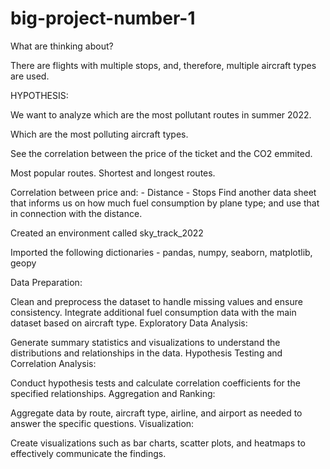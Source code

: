 # big-project-number-1

What are thinking about?

There are flights with multiple stops, and, therefore, multiple aircraft types are used. 

HYPOTHESIS:

We want to analyze which are the most pollutant routes in summer 2022.

Which are the most polluting aircraft types.

See the correlation between the price of the ticket and the CO2 emmited.

Most popular routes.
Shortest and longest routes.

Correlation between price and:
    - Distance
    - Stops
Find another data sheet that informs us on how much fuel consumption by plane type; and use that in connection with the distance.

Created an environment called sky_track_2022

Imported the following dictionaries - pandas, numpy, seaborn, matplotlib, geopy

Data Preparation:

Clean and preprocess the dataset to handle missing values and ensure consistency.
Integrate additional fuel consumption data with the main dataset based on aircraft type.
Exploratory Data Analysis:

Generate summary statistics and visualizations to understand the distributions and relationships in the data.
Hypothesis Testing and Correlation Analysis:

Conduct hypothesis tests and calculate correlation coefficients for the specified relationships.
Aggregation and Ranking:

Aggregate data by route, aircraft type, airline, and airport as needed to answer the specific questions.
Visualization:

Create visualizations such as bar charts, scatter plots, and heatmaps to effectively communicate the findings.
